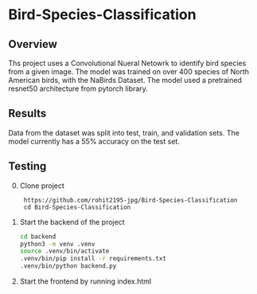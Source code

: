 # Bird-Species-Classification

## Overview
Ths project uses a Convolutional Nueral Netowrk to identify bird species from a given image.
The model was trained on over 400 species of North American birds, with the NaBirds Dataset.
The model used a pretrained resnet50 architecture from pytorch library.

## Results
Data from the dataset was split into test, train, and validation sets.
The model currently has a 55% accuracy on the test set.

## Testing
0. Clone project
   ```angular2html
    https://github.com/rohit2195-jpg/Bird-Species-Classification  
    cd Bird-Species-Classification  
   ```
1. Start the backend of the project
    ```bash
   cd backend
   python3 -m venv .venv
   source .venv/bin/activate
   .venv/bin/pip install -r requirements.txt
   .venv/bin/python backend.py
2. Start the frontend by running index.html
